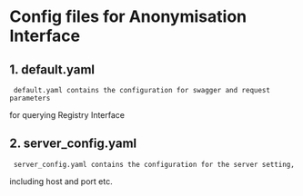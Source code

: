 # Config files for Anonymisation Interface

## 1. default.yaml
     default.yaml contains the configuration for swagger and request parameters
for querying Registry Interface

## 2. server_config.yaml
     server_config.yaml contains the configuration for the server setting,
including host and port etc.
